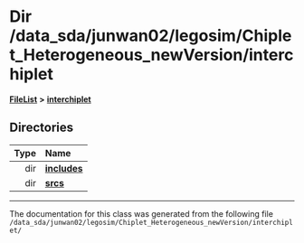 
# Dir /data\_sda/junwan02/legosim/Chiplet\_Heterogeneous\_newVersion/interchiplet



[**FileList**](files.md) **>** [**interchiplet**](dir_a2025b34133129e5724d121abe9a4a4a.md)












## Directories

| Type | Name |
| ---: | :--- |
| dir | [**includes**](dir_943fa6db2bfb09b7dcf1f02346dde40e.md) <br> |
| dir | [**srcs**](dir_b94c70d771af9f161858c2c4e7b3d1c5.md) <br> |

















------------------------------
The documentation for this class was generated from the following file `/data_sda/junwan02/legosim/Chiplet_Heterogeneous_newVersion/interchiplet/`